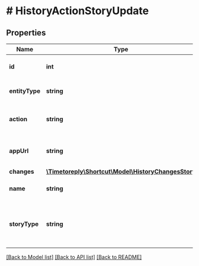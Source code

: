 # # HistoryActionStoryUpdate

## Properties

Name | Type | Description | Notes
------------ | ------------- | ------------- | -------------
**id** | **int** | The ID of the entity referenced. |
**entityType** | **string** | The type of entity referenced. |
**action** | **string** | The action of the entity referenced. |
**appUrl** | **string** | The application URL of the Story. |
**changes** | [**\Timetoreply\Shortcut\Model\HistoryChangesStory**](HistoryChangesStory.md) |  | [optional]
**name** | **string** | The name of the Story. |
**storyType** | **string** | The type of Story; either feature, bug, or chore. |

[[Back to Model list]](../../README.md#models) [[Back to API list]](../../README.md#endpoints) [[Back to README]](../../README.md)
